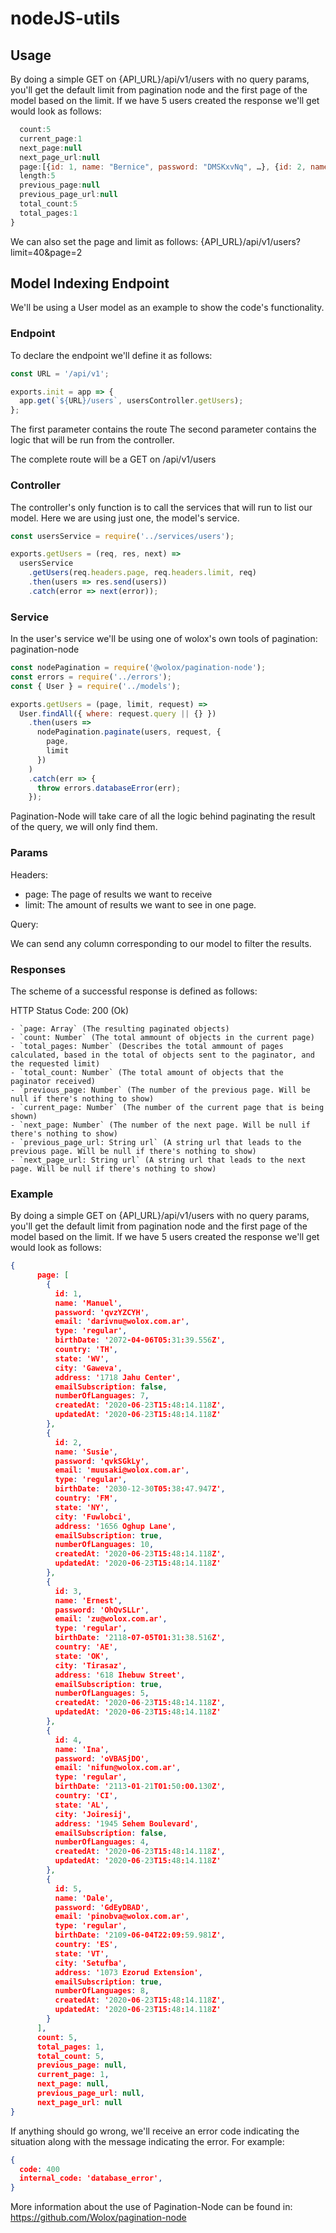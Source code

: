 # nodeJS-utils

## Usage

By doing a simple GET on {API_URL}/api/v1/users with no query params, you'll get the default limit from pagination node and the first page of the model based on the limit. If we have 5 users created the response we'll get would look as follows:

```js
  count:5
  current_page:1
  next_page:null
  next_page_url:null
  page:[{id: 1, name: "Bernice", password: "DMSKxvNq", …}, {id: 2, name: "Logan", password: "pYnqEjSQ", …}, …]
  length:5
  previous_page:null
  previous_page_url:null
  total_count:5
  total_pages:1
}
```

We can also set the page and limit as follows: {API_URL}/api/v1/users?limit=40&page=2

## Model Indexing Endpoint

We'll be using a User model  as an example to show the code's functionality.

### Endpoint

To declare the endpoint we'll define it as follows:

``` js
const URL = '/api/v1';

exports.init = app => {
  app.get(`${URL}/users`, usersController.getUsers);
};

```

The first parameter contains the route
The second parameter contains the logic that will be run from the controller.

The complete route will be a GET on /api/v1/users

### Controller

The controller's only function is to call the services that will run to list our model.
Here we are using just one, the model's service.

``` js
const usersService = require('../services/users');

exports.getUsers = (req, res, next) =>
  usersService
    .getUsers(req.headers.page, req.headers.limit, req)
    .then(users => res.send(users))
    .catch(error => next(error));

```

### Service

In the user's service we'll be using one of wolox's own tools of pagination: pagination-node

``` js
const nodePagination = require('@wolox/pagination-node');
const errors = require('../errors');
const { User } = require('../models');

exports.getUsers = (page, limit, request) =>
  User.findAll({ where: request.query || {} })
    .then(users =>
      nodePagination.paginate(users, request, {
        page,
        limit
      })
    )
    .catch(err => {
      throw errors.databaseError(err);
    });

```

Pagination-Node will take care of all the logic behind paginating the result of the query, we will only find them.

### Params

Headers: 

- page: The page of results we want to receive
- limit: The amount of results we want to see in one page.

Query: 

We can send any column corresponding to our model to filter the results.

### Responses

The scheme of a successful response is defined as follows:


HTTP Status Code: 200 (Ok)

    - `page: Array` (The resulting paginated objects)
    - `count: Number` (The total ammount of objects in the current page)
    - `total_pages: Number` (Describes the total ammount of pages calculated, based in the total of objects sent to the paginator, and the requested limit)
    - `total_count: Number` (The total amount of objects that the paginator received)
    - `previous_page: Number` (The number of the previous page. Will be null if there's nothing to show)
    - `current_page: Number` (The number of the current page that is being shown)
    - `next_page: Number` (The number of the next page. Will be null if there's nothing to show)
    - `previous_page_url: String url` (A string url that leads to the previous page. Will be null if there's nothing to show)
    - `next_page_url: String url` (A string url that leads to the next page. Will be null if there's nothing to show)
   

### Example


By doing a simple GET on {API_URL}/api/v1/users with no query params, you'll get the default limit from pagination node and the first page of the model based on the limit. If we have 5 users created the response we'll get would look as follows:

```json
{
      page: [
        {
          id: 1,
          name: 'Manuel',
          password: 'qvzYZCYH',
          email: 'darivnu@wolox.com.ar',
          type: 'regular',
          birthDate: '2072-04-06T05:31:39.556Z',
          country: 'TH',
          state: 'WV',
          city: 'Gaweva',
          address: '1718 Jahu Center',
          emailSubscription: false,
          numberOfLanguages: 7,
          createdAt: '2020-06-23T15:48:14.118Z',
          updatedAt: '2020-06-23T15:48:14.118Z'
        },
        {
          id: 2,
          name: 'Susie',
          password: 'qvkSGkLy',
          email: 'muusaki@wolox.com.ar',
          type: 'regular',
          birthDate: '2030-12-30T05:38:47.947Z',
          country: 'FM',
          state: 'NY',
          city: 'Fuwlobci',
          address: '1656 Oghup Lane',
          emailSubscription: true,
          numberOfLanguages: 10,
          createdAt: '2020-06-23T15:48:14.118Z',
          updatedAt: '2020-06-23T15:48:14.118Z'
        },
        {
          id: 3,
          name: 'Ernest',
          password: 'OhQvSLLr',
          email: 'zu@wolox.com.ar',
          type: 'regular',
          birthDate: '2118-07-05T01:31:38.516Z',
          country: 'AE',
          state: 'OK',
          city: 'Tirasaz',
          address: '618 Ihebuw Street',
          emailSubscription: true,
          numberOfLanguages: 5,
          createdAt: '2020-06-23T15:48:14.118Z',
          updatedAt: '2020-06-23T15:48:14.118Z'
        },
        {
          id: 4,
          name: 'Ina',
          password: 'oVBASjDO',
          email: 'nifun@wolox.com.ar',
          type: 'regular',
          birthDate: '2113-01-21T01:50:00.130Z',
          country: 'CI',
          state: 'AL',
          city: 'Joiresij',
          address: '1945 Sehem Boulevard',
          emailSubscription: false,
          numberOfLanguages: 4,
          createdAt: '2020-06-23T15:48:14.118Z',
          updatedAt: '2020-06-23T15:48:14.118Z'
        },
        {
          id: 5,
          name: 'Dale',
          password: 'GdEyDBAD',
          email: 'pinobva@wolox.com.ar',
          type: 'regular',
          birthDate: '2109-06-04T22:09:59.981Z',
          country: 'ES',
          state: 'VT',
          city: 'Setufba',
          address: '1073 Ezorud Extension',
          emailSubscription: true,
          numberOfLanguages: 8,
          createdAt: '2020-06-23T15:48:14.118Z',
          updatedAt: '2020-06-23T15:48:14.118Z'
        }
      ],
      count: 5,
      total_pages: 1,
      total_count: 5,
      previous_page: null,
      current_page: 1,
      next_page: null,
      previous_page_url: null,
      next_page_url: null
}
```

If anything should go wrong, we'll receive an error code indicating the situation along with the message indicating the error. For example:

```json
{
  code: 400
  internal_code: 'database_error',
}
```

More information about the use of Pagination-Node can be found in: https://github.com/Wolox/pagination-node
